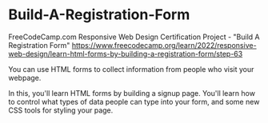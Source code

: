 
# Build-A-Registration-Form

FreeCodeCamp.com Responsive Web Design Certification Project - "Build A Registration Form" https://www.freecodecamp.org/learn/2022/responsive-web-design/learn-html-forms-by-building-a-registration-form/step-63

You can use HTML forms to collect information from people who visit your webpage.

In this, you'll learn HTML forms by building a signup page. You'll learn how to control what types of data people can type into your form, and some new CSS tools for styling your page.